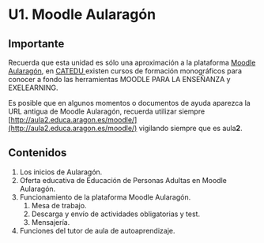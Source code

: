# U1. Moodle Aularagón

## Importante

Recuerda que esta unidad es sólo una aproximación a la plataforma [Moodle Aularagón](http://aula2.educa.aragon.es/moodle/), en [CATEDU ](http://web.catedu.es/webcatedu/)existen cursos de formación monográficos para conocer a fondo las herramientas MOODLE PARA LA ENSEÑANZA y EXELEARNING.

Es posible que en algunos momentos o documentos de ayuda aparezca la URL antigua de Moodle Aularagón, recuerda utilizar siempre [http://aula2.educa.aragon.es/moodle/](http://aula2.educa.aragon.es/moodle/) vigilando siempre que es aula**2**.

## Contenidos

1. Los inicios de Aularagón.
2. Oferta educativa de Educación de Personas Adultas en Moodle Aularagón.
3. Funcionamiento de la plataforma Moodle Aularagón.
   1. Mesa de trabajo.
   2. Descarga y envío de actividades obligatorias y test.
   3. Mensajería.
4. Funciones del tutor de aula de autoaprendizaje.



